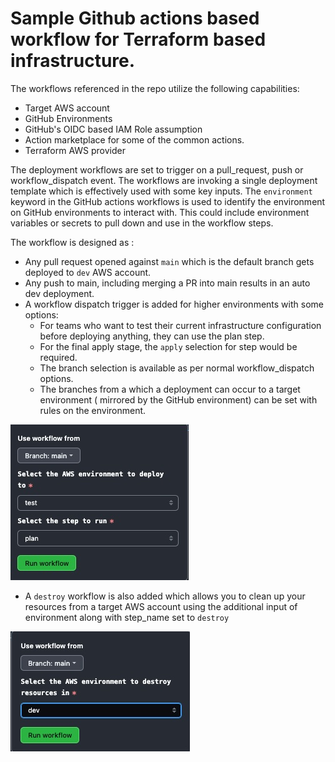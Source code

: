 # Sample Github actions based workflow for Terraform based infrastructure.

The workflows referenced in the repo utilize the following capabilities:
- Target AWS account
- GitHub Environments
- GitHub's OIDC based IAM Role assumption
- Action marketplace for some of the common actions.
- Terraform AWS provider

The deployment workflows are set to trigger on a pull_request, push or workflow_dispatch event. The workflows are invoking a single deployment template which is effectively used with some key inputs. The `environment` keyword in the GitHub actions workflows is used to identify the environment on GitHub environments to interact with. This could include environment variables or secrets to pull down and use in the workflow steps.

The workflow is designed as :
- Any pull request opened against `main` which is the default branch gets deployed to `dev` AWS account.
- Any push to main, including merging a PR into main results in an auto dev deployment.
- A workflow dispatch trigger is added for higher environments with some options:
    - For teams who want to test their current infrastructure configuration before deploying anything, they can use the plan step.
    - For the final apply stage, the `apply` selection for step would be required.
    - The branch selection is available as per normal workflow_dispatch options. 
    - The branches from a which a deployment can occur to a target environment ( mirrored by the GitHub environment) can be set with rules on the environment.
    
![](./images/workflow_dispatch.jpg)

- A `destroy` workflow is also added which allows you to clean up your resources from a target AWS account using the additional input of environment along with step_name set to `destroy`

![](./images/workflow_dispatch_destroy.jpg)